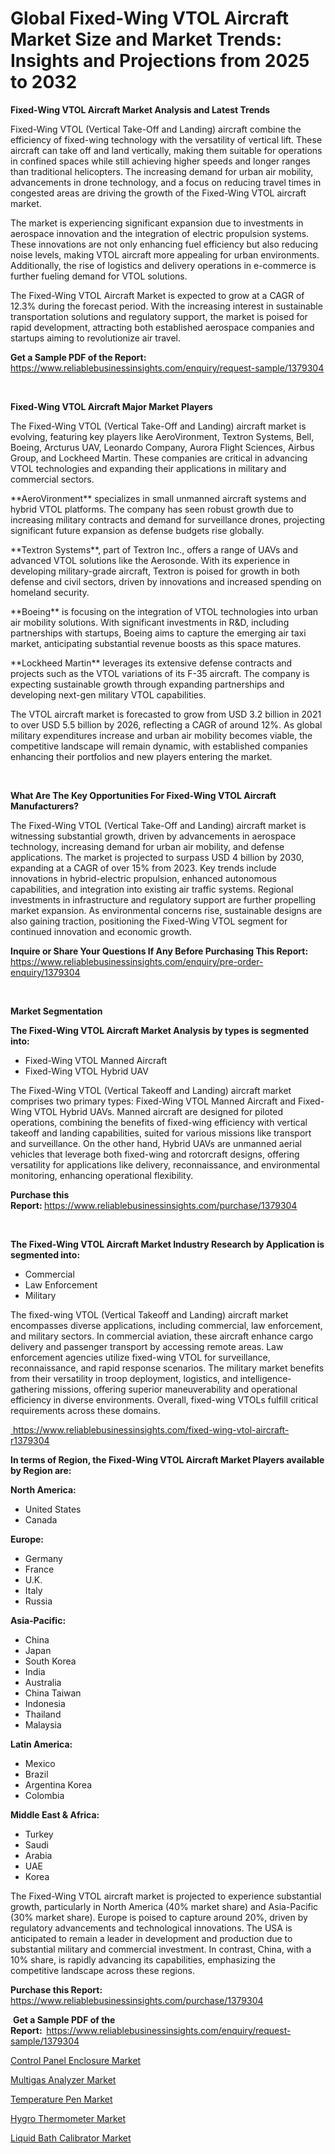 <p><h1>Global Fixed-Wing VTOL Aircraft Market Size and Market Trends: Insights and Projections from 2025 to 2032</h1></p><p><strong>Fixed-Wing VTOL Aircraft Market Analysis and Latest Trends</strong></p>
<p><p>Fixed-Wing VTOL (Vertical Take-Off and Landing) aircraft combine the efficiency of fixed-wing technology with the versatility of vertical lift. These aircraft can take off and land vertically, making them suitable for operations in confined spaces while still achieving higher speeds and longer ranges than traditional helicopters. The increasing demand for urban air mobility, advancements in drone technology, and a focus on reducing travel times in congested areas are driving the growth of the Fixed-Wing VTOL aircraft market.</p><p>The market is experiencing significant expansion due to investments in aerospace innovation and the integration of electric propulsion systems. These innovations are not only enhancing fuel efficiency but also reducing noise levels, making VTOL aircraft more appealing for urban environments. Additionally, the rise of logistics and delivery operations in e-commerce is further fueling demand for VTOL solutions.</p><p>The Fixed-Wing VTOL Aircraft Market is expected to grow at a CAGR of 12.3% during the forecast period. With the increasing interest in sustainable transportation solutions and regulatory support, the market is poised for rapid development, attracting both established aerospace companies and startups aiming to revolutionize air travel.</p></p>
<p><strong>Get a Sample PDF of the Report:&nbsp;</strong> <a href="https://www.reliablebusinessinsights.com/enquiry/request-sample/1379304?utm_campaign=1873&utm_medium=2&utm_source=Github&utm_content=ia&utm_term=11042025&utm_id=fixed-wing-vtol-aircraft">https://www.reliablebusinessinsights.com/enquiry/request-sample/1379304</a></p>
<p>&nbsp;</p>
<p><strong>Fixed-Wing VTOL Aircraft Major Market Players</strong></p>
<p><p>The Fixed-Wing VTOL (Vertical Take-Off and Landing) aircraft market is evolving, featuring key players like AeroVironment, Textron Systems, Bell, Boeing, Arcturus UAV, Leonardo Company, Aurora Flight Sciences, Airbus Group, and Lockheed Martin. These companies are critical in advancing VTOL technologies and expanding their applications in military and commercial sectors.</p><p>**AeroVironment** specializes in small unmanned aircraft systems and hybrid VTOL platforms. The company has seen robust growth due to increasing military contracts and demand for surveillance drones, projecting significant future expansion as defense budgets rise globally.</p><p>**Textron Systems**, part of Textron Inc., offers a range of UAVs and advanced VTOL solutions like the Aerosonde. With its experience in developing military-grade aircraft, Textron is poised for growth in both defense and civil sectors, driven by innovations and increased spending on homeland security.</p><p>**Boeing** is focusing on the integration of VTOL technologies into urban air mobility solutions. With significant investments in R&D, including partnerships with startups, Boeing aims to capture the emerging air taxi market, anticipating substantial revenue boosts as this space matures.</p><p>**Lockheed Martin** leverages its extensive defense contracts and projects such as the VTOL variations of its F-35 aircraft. The company is expecting sustainable growth through expanding partnerships and developing next-gen military VTOL capabilities.</p><p>The VTOL aircraft market is forecasted to grow from USD 3.2 billion in 2021 to over USD 5.5 billion by 2026, reflecting a CAGR of around 12%. As global military expenditures increase and urban air mobility becomes viable, the competitive landscape will remain dynamic, with established companies enhancing their portfolios and new players entering the market.</p></p>
<p>&nbsp;</p>
<p><strong>What Are The Key Opportunities For Fixed-Wing VTOL Aircraft Manufacturers?</strong></p>
<p><p>The Fixed-Wing VTOL (Vertical Take-Off and Landing) aircraft market is witnessing substantial growth, driven by advancements in aerospace technology, increasing demand for urban air mobility, and defense applications. The market is projected to surpass USD 4 billion by 2030, expanding at a CAGR of over 15% from 2023. Key trends include innovations in hybrid-electric propulsion, enhanced autonomous capabilities, and integration into existing air traffic systems. Regional investments in infrastructure and regulatory support are further propelling market expansion. As environmental concerns rise, sustainable designs are also gaining traction, positioning the Fixed-Wing VTOL segment for continued innovation and economic growth.</p></p>
<p><strong>Inquire or Share Your Questions If Any Before Purchasing This Report:</strong> <a href="https://www.reliablebusinessinsights.com/enquiry/pre-order-enquiry/1379304?utm_campaign=1873&utm_medium=2&utm_source=Github&utm_content=ia&utm_term=11042025&utm_id=fixed-wing-vtol-aircraft">https://www.reliablebusinessinsights.com/enquiry/pre-order-enquiry/1379304</a></p>
<p>&nbsp;</p>
<p><strong>Market Segmentation</strong></p>
<p><strong>The Fixed-Wing VTOL Aircraft Market Analysis by types is segmented into:</strong></p>
<p><ul><li>Fixed-Wing VTOL Manned Aircraft</li><li>Fixed-Wing VTOL Hybrid UAV</li></ul></p>
<p><p>The Fixed-Wing VTOL (Vertical Takeoff and Landing) aircraft market comprises two primary types: Fixed-Wing VTOL Manned Aircraft and Fixed-Wing VTOL Hybrid UAVs. Manned aircraft are designed for piloted operations, combining the benefits of fixed-wing efficiency with vertical takeoff and landing capabilities, suited for various missions like transport and surveillance. On the other hand, Hybrid UAVs are unmanned aerial vehicles that leverage both fixed-wing and rotorcraft designs, offering versatility for applications like delivery, reconnaissance, and environmental monitoring, enhancing operational flexibility.</p></p>
<p><strong>Purchase this Report:&nbsp;</strong><a href="https://www.reliablebusinessinsights.com/purchase/1379304?utm_campaign=1873&utm_medium=2&utm_source=Github&utm_content=ia&utm_term=11042025&utm_id=fixed-wing-vtol-aircraft">https://www.reliablebusinessinsights.com/purchase/1379304</a></p>
<p>&nbsp;</p>
<p><strong>The Fixed-Wing VTOL Aircraft Market Industry Research by Application is segmented into:</strong></p>
<p><ul><li>Commercial</li><li>Law Enforcement</li><li>Military</li></ul></p>
<p><p>The fixed-wing VTOL (Vertical Takeoff and Landing) aircraft market encompasses diverse applications, including commercial, law enforcement, and military sectors. In commercial aviation, these aircraft enhance cargo delivery and passenger transport by accessing remote areas. Law enforcement agencies utilize fixed-wing VTOL for surveillance, reconnaissance, and rapid response scenarios. The military market benefits from their versatility in troop deployment, logistics, and intelligence-gathering missions, offering superior maneuverability and operational efficiency in diverse environments. Overall, fixed-wing VTOLs fulfill critical requirements across these domains.</p></p>
<p><a href="https://www.reliablebusinessinsights.com/fixed-wing-vtol-aircraft-r1379304?utm_campaign=1873&utm_medium=2&utm_source=Github&utm_content=ia&utm_term=11042025&utm_id=fixed-wing-vtol-aircraft">&nbsp;https://www.reliablebusinessinsights.com/fixed-wing-vtol-aircraft-r1379304</a></p>
<p><strong>In terms of Region, the Fixed-Wing VTOL Aircraft Market Players available by Region are:</strong></p>
<p>
    <p> <strong> North America: </strong>
        <ul>
            <li>United States</li>
            <li>Canada</li>
        </ul>
        </p> 
    <p> <strong> Europe: </strong>
        <ul>
            <li>Germany</li>
            <li>France</li>
            <li>U.K.</li>
            <li>Italy</li>
            <li>Russia</li>
        </ul>
        </p> 
    <p> <strong> Asia-Pacific: </strong>
        <ul>
            <li>China</li>
            <li>Japan</li>
            <li>South Korea</li>
            <li>India</li>
            <li>Australia</li>
            <li>China Taiwan</li>
            <li>Indonesia</li>
            <li>Thailand</li>
            <li>Malaysia</li>
        </ul>
        </p> 
    <p> <strong> Latin America: </strong>
        <ul>
            <li>Mexico</li>
            <li>Brazil</li>
            <li>Argentina Korea</li>
            <li>Colombia</li>
        </ul>
        </p> 
    <p> <strong> Middle East & Africa: </strong>
        <ul>
            <li>Turkey</li>
            <li>Saudi</li>
            <li>Arabia</li>
            <li>UAE</li>
            <li>Korea</li>
        </ul>
    </p>
    </p>
<p><p>The Fixed-Wing VTOL aircraft market is projected to experience substantial growth, particularly in North America (40% market share) and Asia-Pacific (30% market share). Europe is poised to capture around 20%, driven by regulatory advancements and technological innovations. The USA is anticipated to remain a leader in development and production due to substantial military and commercial investment. In contrast, China, with a 10% share, is rapidly advancing its capabilities, emphasizing the competitive landscape across these regions.</p></p>
<p><strong>Purchase this Report: </strong><a href="https://www.reliablebusinessinsights.com/purchase/1379304?utm_campaign=1873&utm_medium=2&utm_source=Github&utm_content=ia&utm_term=11042025&utm_id=fixed-wing-vtol-aircraft">https://www.reliablebusinessinsights.com/purchase/1379304</a></p>
<p>&nbsp;<strong>Get a Sample PDF of the Report:&nbsp;&nbsp;</strong><a href="https://www.reliablebusinessinsights.com/enquiry/request-sample/1379304?utm_campaign=1873&utm_medium=2&utm_source=Github&utm_content=ia&utm_term=11042025&utm_id=fixed-wing-vtol-aircraft">https://www.reliablebusinessinsights.com/enquiry/request-sample/1379304</a></p>
<p><strong></strong></p>
<p><p><a href="https://github.com/mynaoanes/Market-Research-Report-List-1/blob/main/control-panel-enclosure-market.md?utm_campaign=1873&utm_medium=2&utm_source=Github&utm_content=ia&utm_term=11042025&utm_id=fixed-wing-vtol-aircraft">Control Panel Enclosure Market</a></p><p><a href="https://github.com/puhakhommabh/Market-Research-Report-List-1/blob/main/multigas-analyzer-market.md?utm_campaign=1873&utm_medium=2&utm_source=Github&utm_content=ia&utm_term=11042025&utm_id=fixed-wing-vtol-aircraft">Multigas Analyzer Market</a></p><p><a href="https://github.com/coricnzati/Market-Research-Report-List-1/blob/main/temperature-pen-market.md?utm_campaign=1873&utm_medium=2&utm_source=Github&utm_content=ia&utm_term=11042025&utm_id=fixed-wing-vtol-aircraft">Temperature Pen Market</a></p><p><a href="https://github.com/alrogikrosa/Market-Research-Report-List-1/blob/main/hygro-thermometer-market.md?utm_campaign=1873&utm_medium=2&utm_source=Github&utm_content=ia&utm_term=11042025&utm_id=fixed-wing-vtol-aircraft">Hygro Thermometer Market</a></p><p><a href="https://github.com/borknyberg/Market-Research-Report-List-1/blob/main/liquid-bath-calibrator-market.md?utm_campaign=1873&utm_medium=2&utm_source=Github&utm_content=ia&utm_term=11042025&utm_id=fixed-wing-vtol-aircraft">Liquid Bath Calibrator Market</a></p></p>